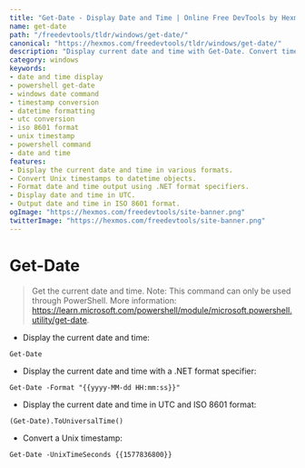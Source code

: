 ```yaml
---
title: "Get-Date - Display Date and Time | Online Free DevTools by Hexmos"
name: get-date
path: "/freedevtools/tldr/windows/get-date/"
canonical: "https://hexmos.com/freedevtools/tldr/windows/get-date/"
description: "Display current date and time with Get-Date. Convert timestamps and format output on Windows. Free online tool, no registration required."
category: windows
keywords:
- date and time display
- powershell get-date
- windows date command
- timestamp conversion
- datetime formatting
- utc conversion
- iso 8601 format
- unix timestamp
- powershell command
- date and time
features:
- Display the current date and time in various formats.
- Convert Unix timestamps to datetime objects.
- Format date and time output using .NET format specifiers.
- Display date and time in UTC.
- Output date and time in ISO 8601 format.
ogImage: "https://hexmos.com/freedevtools/site-banner.png"
twitterImage: "https://hexmos.com/freedevtools/site-banner.png"
---
```


# Get-Date

> Get the current date and time.
> Note: This command can only be used through PowerShell.
> More information: <https://learn.microsoft.com/powershell/module/microsoft.powershell.utility/get-date>.

- Display the current date and time:

`Get-Date`

- Display the current date and time with a .NET format specifier:

`Get-Date -Format "{{yyyy-MM-dd HH:mm:ss}}"`

- Display the current date and time in UTC and ISO 8601 format:

`(Get-Date).ToUniversalTime()`

- Convert a Unix timestamp:

`Get-Date -UnixTimeSeconds {{1577836800}}`
